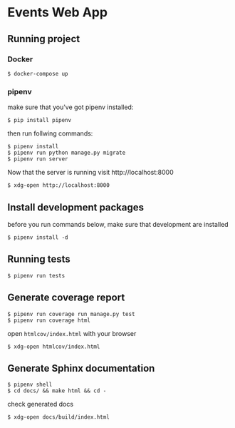 # Events Web App

## Running project

### Docker

```
$ docker-compose up
```

### pipenv

make sure that you've got pipenv installed:

```
$ pip install pipenv
```

then run follwing commands:

```
$ pipenv install
$ pipenv run python manage.py migrate
$ pipenv run server
```

Now that the server is running visit http://localhost:8000

```
$ xdg-open http://localhost:8000
```


## Install development packages

before you run commands below, make sure that development are installed

```
$ pipenv install -d
```

## Running tests

```
$ pipenv run tests
```

## Generate coverage report

```
$ pipenv run coverage run manage.py test
$ pipenv run coverage html
```

open `htmlcov/index.html` with your browser

```
$ xdg-open htmlcov/index.html
```

## Generate Sphinx documentation

```
$ pipenv shell
$ cd docs/ && make html && cd -
```

check generated docs

```
$ xdg-open docs/build/index.html
```
